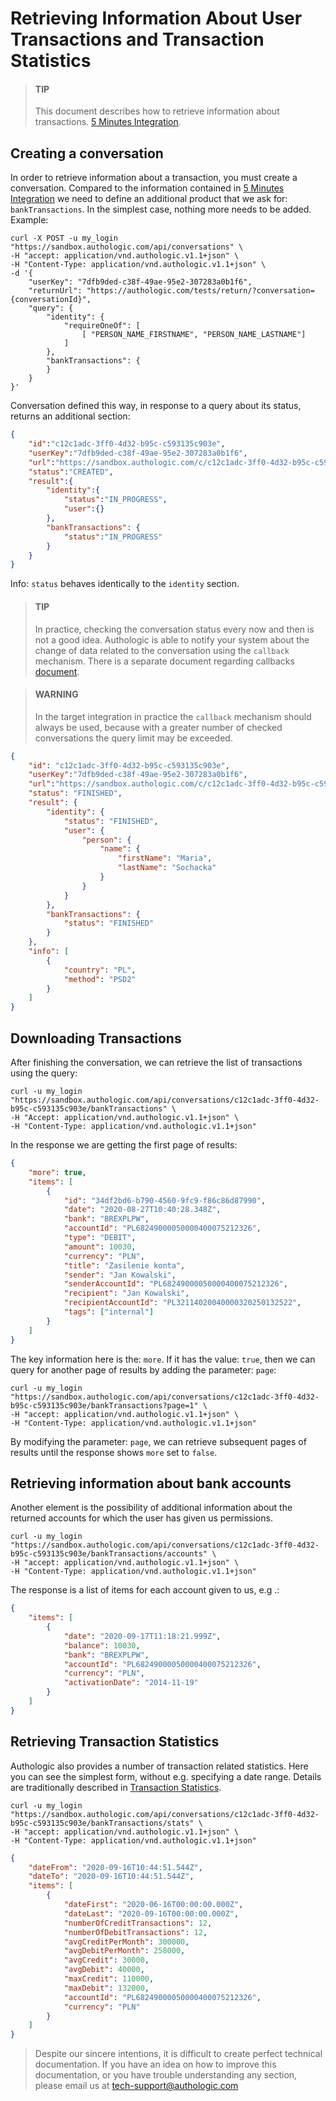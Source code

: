 # Retrieving Information About User Transactions and Transaction Statistics

<!-- theme: info -->
> #### TIP
> 
> This document describes how to retrieve information about transactions. 
> [5 Minutes Integration](5minutesTutorial.md).

## Creating a conversation

In order to retrieve information about a transaction, you must create a conversation. Compared to the information contained 
in [5 Minutes Integration](5minutesTutorial.md) we need to define an additional product that we ask for: `bankTransactions`.
In the simplest case, nothing more needs to be added. Example:

```shell
curl -X POST -u my_login "https://sandbox.authologic.com/api/conversations" \
-H "accept: application/vnd.authologic.v1.1+json" \
-H "Content-Type: application/vnd.authologic.v1.1+json" \
-d '{
    "userKey": "7dfb9ded-c38f-49ae-95e2-307283a0b1f6",
    "returnUrl": "https://authologic.com/tests/return/?conversation={conversationId}",
    "query": {
        "identity": {
            "requireOneOf": [
                [ "PERSON_NAME_FIRSTNAME", "PERSON_NAME_LASTNAME"]
            ]
        },
        "bankTransactions": {
        }
    }
}'
```

Conversation defined this way, in response to a query about its status, returns an additional section:

```json
{
    "id":"c12c1adc-3ff0-4d32-b95c-c593135c903e",
    "userKey":"7dfb9ded-c38f-49ae-95e2-307283a0b1f6",
    "url":"https://sandbox.authologic.com/c/c12c1adc-3ff0-4d32-b95c-c593135c903e",
    "status":"CREATED",
    "result":{
        "identity":{
            "status":"IN_PROGRESS",
            "user":{}
        },
        "bankTransactions": {
            "status":"IN_PROGRESS"
        }
    }
}
```

Info: `status` behaves identically to the `identity` section.

<!-- theme: info -->
> #### TIP
> 
> In practice, checking the conversation status every now and then is not a 
> good idea. Authologic is able to notify your system about the change of data related 
> to the conversation using the `callback` mechanism. There is a separate document regarding 
> callbacks [document](callback.md).

<!-- theme: warning -->
> #### WARNING
>
> In the target integration in practice the `callback` mechanism should always be used, because with a 
> greater number of checked conversations the query limit may be exceeded.

```json
{
    "id": "c12c1adc-3ff0-4d32-b95c-c593135c903e",
    "userKey":"7dfb9ded-c38f-49ae-95e2-307283a0b1f6",
    "url":"https://sandbox.authologic.com/c/c12c1adc-3ff0-4d32-b95c-c593135c903e",
    "status": "FINISHED",
    "result": {
        "identity": {
            "status": "FINISHED",
            "user": {
                "person": {
                    "name": {
                        "firstName": "Maria",
                        "lastName": "Sochacka"
                    }
                }
            }
        },
        "bankTransactions": {
            "status": "FINISHED"
        }
    },
    "info": [
        {
            "country": "PL",
            "method": "PSD2"
        }
    ]
}
```

## Downloading Transactions

After finishing the conversation, we can retrieve the list of transactions using the query:

```shell
curl -u my_login "https://sandbox.authologic.com/api/conversations/c12c1adc-3ff0-4d32-b95c-c593135c903e/bankTransactions" \
-H "Accept: application/vnd.authologic.v1.1+json" \
-H "Content-Type: application/vnd.authologic.v1.1+json"
```

In the response we are getting the first page of results:

```json
{
    "more": true,
    "items": [
        {
            "id": "34df2bd6-b790-4560-9fc9-f86c86d87990",
            "date": "2020-08-27T10:40:28.348Z",
            "bank": "BREXPLPW",
            "accountId": "PL68249000050000400075212326",
            "type": "DEBIT",
            "amount": 10030,
            "currency": "PLN",
            "title": "Zasilenie konta",
            "sender": "Jan Kowalski",
            "senderAccountId": "PL68249000050000400075212326",
            "recipient": "Jan Kowalski",
            "recipientAccountId": "PL32114020040000320250132522",
            "tags": ["internal"]
        }
    ]
}
```

The key information here is the: `more`. If it has the value: `true`, then we can query for another page of results by adding the parameter: `page`:

```shell
curl -u my_login "https://sandbox.authologic.com/api/conversations/c12c1adc-3ff0-4d32-b95c-c593135c903e/bankTransactions?page=1" \
-H "accept: application/vnd.authologic.v1.1+json" \
-H "Content-Type: application/vnd.authologic.v1.1+json"
```

By modifying the parameter: `page`, we can retrieve subsequent pages of results until the response shows `more` set to `false`.

## Retrieving information about bank accounts

Another element is the possibility of additional information about the returned accounts for which the user has given us permissions.

```shell
curl -u my_login "https://sandbox.authologic.com/api/conversations/c12c1adc-3ff0-4d32-b95c-c593135c903e/bankTransactions/accounts" \
-H "accept: application/vnd.authologic.v1.1+json" \
-H "Content-Type: application/vnd.authologic.v1.1+json"
```

The response is a list of items for each account given to us, e.g .:

```json
{
    "items": [
        {
            "date": "2020-09-17T11:18:21.999Z",
            "balance": 10030,
            "bank": "BREXPLPW",
            "accountId": "PL68249000050000400075212326",
            "currency": "PLN",
            "activationDate": "2014-11-19"
        }
    ]
}
```

## Retrieving Transaction Statistics

Authologic also provides a number of transaction related statistics. Here you can see the simplest form, without e.g. 
specifying a date range. Details are traditionally described in 
[Transaction Statistics](api/GET_conversations_ID_bankTransactions_stats.md).

```shell
curl -u my_login "https://sandbox.authologic.com/api/conversations/c12c1adc-3ff0-4d32-b95c-c593135c903e/bankTransactions/stats" \
-H "accept: application/vnd.authologic.v1.1+json" \
-H "Content-Type: application/vnd.authologic.v1.1+json"
```

```json
{
    "dateFrom": "2020-09-16T10:44:51.544Z",
    "dateTo": "2020-09-16T10:44:51.544Z",
    "items": [
        {
            "dateFirst": "2020-06-16T00:00:00.000Z",
            "dateLast": "2020-09-16T00:00:00.000Z",
            "numberOfCreditTransactions": 12,
            "numberOfDebitTransactions": 12,
            "avgCreditPerMonth": 300000,
            "avgDebitPerMonth": 258000,
            "avgCredit": 30000,
            "avgDebit": 40000,
            "maxCredit": 110000,
            "maxDebit": 132000,
            "accountId": "PL68249000050000400075212326",
            "currency": "PLN"
        }
    ]
}
```

<!-- theme: info -->
>
> Despite our sincere intentions, it is difficult to create perfect technical documentation.
> If you have an idea on how to improve this documentation, or you have trouble understanding any section,
> please email us at tech-support@authologic.com

